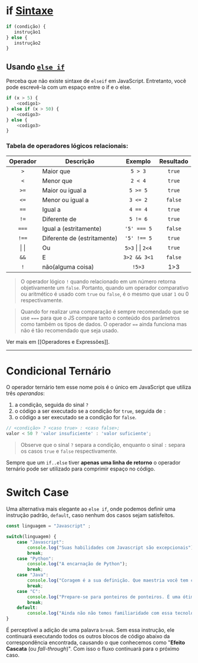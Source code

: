 # if [Sintaxe](https://developer.mozilla.org/pt-BR/docs/Web/JavaScript/Reference/Statements/if...else#sintaxe)

```js
if (condição) {
   instrução1
} else {
   instrução2
}
```

## Usando [`else if`](https://developer.mozilla.org/pt-BR/docs/Web/JavaScript/Reference/Statements/if...else#usando_else_if)

Perceba que não existe sintaxe de `elseif` em JavaScript. Entretanto, você pode escrevê-la com um espaço entre o if e o else.

```js
if (x > 5) {
	<codigo1>
} else if (x > 50) {
	<codigo3>
} else {
	<codigo3>
}
```

### Tabela de operadores lógicos relacionais:

| Operador | Descrição                   |      Exemplo      | Resultado |
| :------: | --------------------------- | :---------------: | :-------: |
|   `>`    | Maior que                   |      `5 > 3`      |  `true`   |
|   `<`    | Menor que                   |      `2 < 4`      |  `true`   |
|   `>=`   | Maior ou igual a            |     `5 >= 5`      |  `true`   |
|   `<=`   | Menor ou igual a            |     `3 <= 2`      |  `false`  |
|   `==`   | Igual a                     |     `4 == 4`      |  `true`   |
|   `!=`   | Diferente de                |     `5 != 6`      |  `true`   |
|  `===`   | Igual a (estritamente)      |    `'5' === 5`    |  `false`  |
|  `!==`   | Diferente de (estritamente) |    `'5' !== 5`    |  `true`   |
|  \| \|   | Ou                          | `5>3` \| \| `2<4` |  `true`   |
|   `&&`   | E                           |   `3>2 && 3<1`    |  `false`  |
|   `!`    | não(alguma coisa)           |      `!5>3`       |    1>3    |
>O operador lógico `!` quando relacionado em um número retorna objetivamente um `false`. 
>    Portanto, quando um operador comparativo ou aritmético é usado com `true` ou `false`, é o mesmo que usar `1` ou 0 respectivamente.

>Quando for realizar uma comparação é sempre recomendado que se use `===` para que o JS compare tanto o conteúdo dos parâmetros como também os tipos de dados.
>   O operador `==` ainda funciona mas não é tão recomendado que seja usado.

Ver mais em [[Operadores e Expressões]].

---
# Condicional Ternário

O operador ternário tem esse nome pois é o único em JavaScript que utiliza três _operandos_:

1. a condição, seguida do sinal `?`
2. o código a ser executado se a condição for `true`, seguida de `:`
3. o código a ser executado se a condição for `false`.


```js
// <condição> ? <caso true> : <caso false>;
valor < 50 ? 'valor insuficiente' : 'valor suficiente';
```
>Observe que o sinal `?` separa a condição, enquanto o sinal `:` separa os casos `true` e `false` respectivamente.

Sempre que um `if..else` tiver **apenas uma linha de retorno** o operador ternário pode ser utilizado para comprimir espaço no código.

# Switch Case

Uma alternativa mais elegante ao `else if`, onde podemos definir uma instrução padrão, `default`, caso nenhum dos casos sejam satisfeitos. 

```js
const linguagem = "Javascript" ;

switch(linguagem) {
	case "Javascript": 
		console.log("Suas habilidades com Javascript são excepcionais");
		break;
	case "Python":
		console.log("A encarnação de Python");
        break;
    case "Java": 
        console.log("Coragem é a sua definição. Que maestria você tem com a linguagem!!");
        break;
    case "C": 
		console.log("Prepare-se para ponteiros de ponteiros. É uma ótima escolha começar com a mãe de todas as linguagens");
        break;
    default:
		console.log("Ainda não não temos familiaridade com essa tecnologia.")
}
```

É perceptivel a adição de uma palavra `break`. Sem essa instrução, ele continuará executando todos os outros blocos de código abaixo da correspondência encontrada, causando o que conhecemos como "**Efeito Cascata** (ou *fall-through*)". Com isso o fluxo continuará para o próximo caso.


